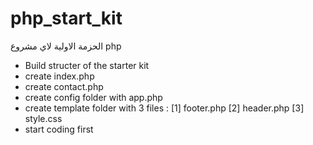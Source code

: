 # php_start_kit
الحزمة الاولية لاي مشروع php 

* Build structer of the starter kit 
* create index.php
* create contact.php 
* create config folder with app.php 
* create template folder with 3 files : [1] footer.php [2] header.php [3] style.css
* start coding first 
